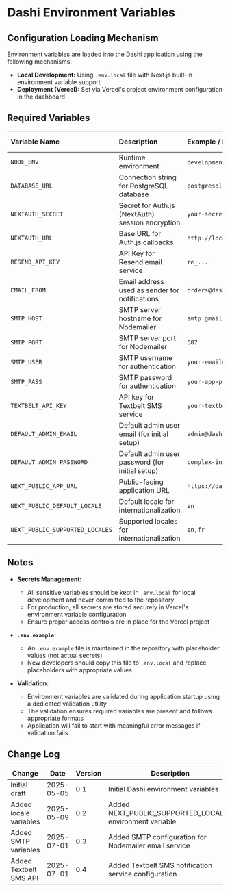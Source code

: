 # Dashi Environment Variables

## Configuration Loading Mechanism

Environment variables are loaded into the Dashi application using the following mechanisms:

- **Local Development:** Using `.env.local` file with Next.js built-in environment variable support
- **Deployment (Vercel):** Set via Vercel's project environment configuration in the dashboard

## Required Variables

| Variable Name                   | Description                                      | Example / Default Value               | Required? (Yes/No) | Sensitive? (Yes/No) |
| :------------------------------ | :----------------------------------------------- | :------------------------------------ | :----------------- | :------------------ |
| `NODE_ENV`                      | Runtime environment                              | `development` / `production`          | Yes                | No                  |
| `DATABASE_URL`                  | Connection string for PostgreSQL database        | `postgresql://user:pass@host:port/db` | Yes                | Yes                 |
| `NEXTAUTH_SECRET`               | Secret for Auth.js (NextAuth) session encryption | `your-secret-key-at-least-32-chars`   | Yes                | Yes                 |
| `NEXTAUTH_URL`                  | Base URL for Auth.js callbacks                   | `http://localhost:3000`               | Yes                | No                  |
| `RESEND_API_KEY`                | API Key for Resend email service                 | `re_...`                              | Yes                | Yes                 |
| `EMAIL_FROM`                    | Email address used as sender for notifications   | `orders@dashi.com`                    | Yes                | No                  |
| `SMTP_HOST`                     | SMTP server hostname for Nodemailer              | `smtp.gmail.com`                      | Yes                | No                  |
| `SMTP_PORT`                     | SMTP server port for Nodemailer                  | `587`                                 | Yes                | No                  |
| `SMTP_USER`                     | SMTP username for authentication                 | `your-email@gmail.com`                | Yes                | Yes                 |
| `SMTP_PASS`                     | SMTP password for authentication                 | `your-app-password`                   | Yes                | Yes                 |
| `TEXTBELT_API_KEY`              | API key for Textbelt SMS service                | `your-textbelt-api-key`              | Yes                | Yes                 |
| `DEFAULT_ADMIN_EMAIL`           | Default admin user email (for initial setup)     | `admin@dashi.com`                     | No                 | Yes                 |
| `DEFAULT_ADMIN_PASSWORD`        | Default admin user password (for initial setup)  | `complex-initial-password`            | No                 | Yes                 |
| `NEXT_PUBLIC_APP_URL`           | Public-facing application URL                    | `https://dashi.vercel.app`            | No                 | No                  |
| `NEXT_PUBLIC_DEFAULT_LOCALE`    | Default locale for internationalization          | `en`                                  | No                 | No                  |
| `NEXT_PUBLIC_SUPPORTED_LOCALES` | Supported locales for internationalization       | `en,fr`                               | No                 | No                  |

## Notes

- **Secrets Management:**
  - All sensitive variables should be kept in `.env.local` for local development and never committed to the repository
  - For production, all secrets are stored securely in Vercel's environment variable configuration
  - Ensure proper access controls are in place for the Vercel project
- **`.env.example`:**

  - An `.env.example` file is maintained in the repository with placeholder values (not actual secrets)
  - New developers should copy this file to `.env.local` and replace placeholders with appropriate values

- **Validation:**
  - Environment variables are validated during application startup using a dedicated validation utility
  - The validation ensures required variables are present and follows appropriate formats
  - Application will fail to start with meaningful error messages if validation fails

## Change Log

| Change                 | Date       | Version | Description                                              | Author         |
| ---------------------- | ---------- | ------- | -------------------------------------------------------- | -------------- |
| Initial draft          | 2025-05-05 | 0.1     | Initial Dashi environment variables                      | GitHub Copilot |
| Added locale variables | 2025-05-09 | 0.2     | Added NEXT_PUBLIC_SUPPORTED_LOCALES environment variable | GitHub Copilot |
| Added SMTP variables   | 2025-07-01 | 0.3     | Added SMTP configuration for Nodemailer email service    | GitHub Copilot |
| Added Textbelt SMS API | 2025-07-01 | 0.4     | Added Textbelt SMS notification service configuration    | GitHub Copilot |

<!-- Generated by Copilot -->
